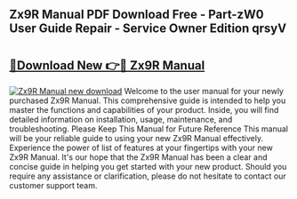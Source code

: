 ## Zx9R Manual PDF Download Free - Part-zW0 User Guide Repair - Service Owner Edition qrsyV

# <h2><a href="http://cf13983.oget.top/?id=Zx9R+Manual">🔗Download New 👉🔴 Zx9R Manual</a></h2>

[![Zx9R Manual new download](https://i.imgur.com/5g1atiW.png)](http://cf13983.oget.top/?id=Zx9R+Manual)
Welcome to the user manual for your newly purchased Zx9R Manual. This comprehensive guide is intended to help you master the functions and capabilities of your product. Inside, you will find detailed information on installation, usage, maintenance, and troubleshooting. Please Keep This Manual for Future Reference This manual will be your reliable guide to using your new Zx9R Manual effectively. Experience the power of list of features at your fingertips with your new Zx9R Manual. It's our hope that the Zx9R Manual has been a clear and concise guide in helping you get started with your new product. Should you require any assistance or clarification, please do not hesitate to contact our customer support team.
